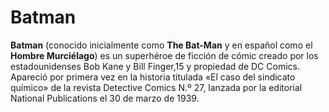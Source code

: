 # Batman 

**Batman** (conocido inicialmente como **The Bat-Man** y en español como el **Hombre Murciélago**) es un superhéroe de ficción de cómic creado por los estadounidenses Bob Kane y Bill Finger,15​ y propiedad de DC Comics. Apareció por primera vez en la historia titulada «El caso del sindicato químico» de la revista Detective Comics N.º 27, lanzada por la editorial National Publications el 30 de marzo de 1939.
